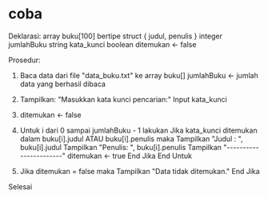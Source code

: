 # coba

Deklarasi:
    array buku[100] bertipe struct { judul, penulis }
    integer jumlahBuku
    string kata_kunci
    boolean ditemukan ← false
    
Prosedur:
1. Baca data dari file "data_buku.txt" ke array buku[]
   jumlahBuku ← jumlah data yang berhasil dibaca

2. Tampilkan: "Masukkan kata kunci pencarian:"
   Input kata_kunci

3. ditemukan ← false

4. Untuk i dari 0 sampai jumlahBuku - 1 lakukan
     Jika kata_kunci ditemukan dalam buku[i].judul ATAU buku[i].penulis maka
         Tampilkan "Judul  : ", buku[i].judul
         Tampilkan "Penulis: ", buku[i].penulis
         Tampilkan "-----------------------"
         ditemukan ← true
     End Jika
   End Untuk

5. Jika ditemukan = false maka
     Tampilkan "Data tidak ditemukan."
   End Jika

Selesai
